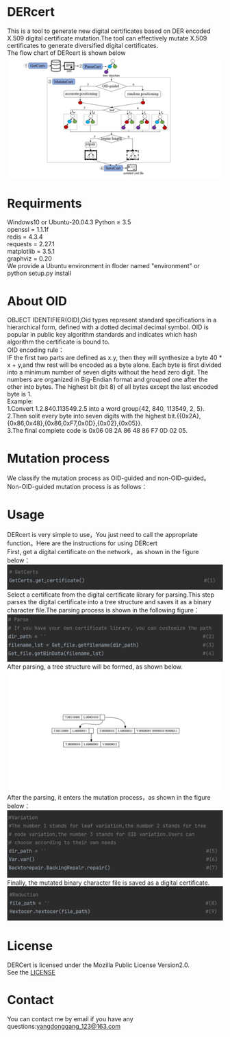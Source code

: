# DERcert
This is a tool to generate new digital certificates based on DER encoded X.509 digital certificate mutation.The tool can effectively mutate X.509 certificates to generate diversified digital certificates.</br>
The flow chart of DERcert is shown below</br>
![Image text](https://github.com/ydgydg/DERcert/blob/main/image/process.jpg)
# Requirments
Windows10 or Ubuntu-20.04.3
Python ≥ 3.5</br>
openssl = 1.1.1f</br>
redis = 4.3.4</br>
requests = 2.27.1</br>
matplotlib = 3.5.1</br>
graphviz = 0.20</br>
We provide a Ubuntu environment in floder named "environment"
or</br>
python setup.py install
# About OID
OBJECT IDENTIFIER(OID),Oid types represent standard specifications in a hierarchical form, defined with a dotted decimal decimal symbol.
OID is popular in public key algorithm standards and indicates which hash algorithm the certificate is bound to.</br>
OID encoding rule：</br>
IF the first two parts are defined as x.y, then they will synthesize a byte 40 * x + y,and thw rest will be encoded as a byte alone.
Each byte is first divided into a minimum number of seven digits without the head zero digit. 
The numbers are organized in Big-Endian format and grouped one after the other into bytes. The highest bit (bit 8) of all bytes except the last encoded byte is 1.</br>
Example:</br>
1.Convert 1.2.840.113549.2.5 into a word group{42, 840, 113549, 2, 5}.</br>
2.Then solit every byte into seven digits with the highest bit.{{0x2A},{0x86,0x48},{0x86,0xF7,0x0D},{0x02},{0x05}}.</br>
3.The final complete code is 0x06 08 2A 86 48 86 F7 0D 02 05.
# Mutation process
We classify the mutation process as OID-guided and non-OID-guided。</br>
Non-OID-guided mutation process is as follows：</br>
# Usage
DERcert is very simple to use，You just need to call the appropriate function。Here are the instructions for using DERcert</br>
First, get a digital certificate on the network，as shown in the figure below：
![Image text](https://github.com/ydgydg/DERcert/blob/main/image/step_1.png)</br>
Select a certificate from the digital certificate library for parsing.This step parses the digital certificate into a tree structure and saves it as a binary character file.The parsing process is shown in the following figure：
![Image text](https://github.com/ydgydg/DERcert/blob/main/image/step_2.png)</br>
After parsing, a tree structure will be formed, as shown below.</br>
![Image text](https://github.com/ydgydg/DERcert/blob/main/image/幻灯片11.JPG)</br>
After the parsing, it enters the mutation process，as shown in the figure below：
![Image text](https://github.com/ydgydg/DERcert/blob/main/image/step_3.png)</br>
Finally, the mutated binary character file is saved as a digital certificate.
![Image text](https://github.com/ydgydg/DERcert/blob/main/image/step5.png)</br>

# License
DERCert is licensed under the Mozilla Public License Version2.0.</br>
See the [LICENSE](https://github.com/ydgydg/DERcert/blob/main/LICENSE)
# Contact
You can contact me by email if you have any questions:yangdonggang_123@163.com
